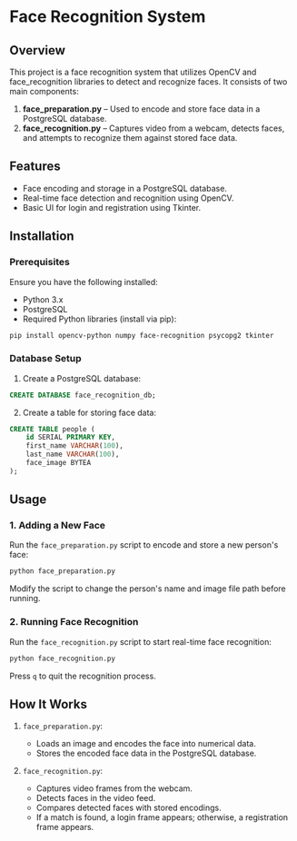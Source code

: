 # Face Recognition System

## Overview

This project is a face recognition system that utilizes OpenCV and face\_recognition libraries to detect and recognize faces. It consists of two main components:

1. **face\_preparation.py** – Used to encode and store face data in a PostgreSQL database.
2. **face\_recognition.py** – Captures video from a webcam, detects faces, and attempts to recognize them against stored face data.

## Features

- Face encoding and storage in a PostgreSQL database.
- Real-time face detection and recognition using OpenCV.
- Basic UI for login and registration using Tkinter.

## Installation

### Prerequisites

Ensure you have the following installed:

- Python 3.x
- PostgreSQL
- Required Python libraries (install via pip):

```sh
pip install opencv-python numpy face-recognition psycopg2 tkinter
```

### Database Setup

1. Create a PostgreSQL database:

```sql
CREATE DATABASE face_recognition_db;
```

2. Create a table for storing face data:

```sql
CREATE TABLE people (
    id SERIAL PRIMARY KEY,
    first_name VARCHAR(100),
    last_name VARCHAR(100),
    face_image BYTEA
);
```

## Usage

### 1. Adding a New Face

Run the `face_preparation.py` script to encode and store a new person's face:

```sh
python face_preparation.py
```

Modify the script to change the person's name and image file path before running.

### 2. Running Face Recognition

Run the `face_recognition.py` script to start real-time face recognition:

```sh
python face_recognition.py
```

Press `q` to quit the recognition process.

## How It Works

1. `face_preparation.py`:

   - Loads an image and encodes the face into numerical data.
   - Stores the encoded face data in the PostgreSQL database.

2. `face_recognition.py`:

   - Captures video frames from the webcam.
   - Detects faces in the video feed.
   - Compares detected faces with stored encodings.
   - If a match is found, a login frame appears; otherwise, a registration frame appears.
